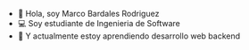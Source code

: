 - 👋 Hola, soy Marco Bardales Rodriguez
- 💻 Soy estudiante de Ingenieria de Software
- 📖 Y actualmente estoy aprendiendo desarrollo web backend

<!---
MarcoBardalesRodriguez/MarcoBardalesRodriguez is a ✨ special ✨ repository because its `README.md` (this file) appears on your GitHub profile.
You can click the Preview link to take a look at your changes.
--->
